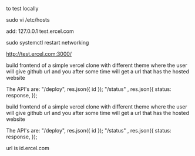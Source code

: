 to test locally

sudo vi /etc/hosts

add:
127.0.0.1 test.ercel.com

sudo systemctl restart networking

http://test.ercel.com:3000/

build frontend of a simple vercel clone with different theme where the user will give github url and you after some time will get a url that has the hosted website

The API's are:
"/deploy", res.json({ id });
"/status" , res.json({
status: response,
});

build frontend of a simple vercel clone with different theme where the user will give github url and you after some time will get a url that has the hosted website

The API's are:
"/deploy", res.json({ id });
"/status" , res.json({
status: response,
});

url is id.ercel.com
